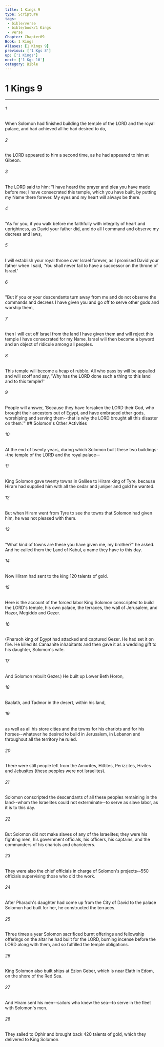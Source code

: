 ```yaml
---
title: 1 Kings 9
type: Scripture
tags:
 - bible/verse
 - bible/book/1 Kings
 - verse
Chapter: Chapter09
Book: 1 Kings
Aliases: [1 Kings 9]
previous: ['1 Kgs 8']
up: ['1 Kings']
next: ['1 Kgs 10']
category: Bible
---
```

# 1 Kings 9

***


###### 1 
When Solomon had finished building the temple of the LORD and the royal palace, and had achieved all he had desired to do, 

###### 2 
the LORD appeared to him a second time, as he had appeared to him at Gibeon. 

###### 3 
The LORD said to him: "I have heard the prayer and plea you have made before me; I have consecrated this temple, which you have built, by putting my Name there forever. My eyes and my heart will always be there. 

###### 4 
"As for you, if you walk before me faithfully with integrity of heart and uprightness, as David your father did, and do all I command and observe my decrees and laws, 

###### 5 
I will establish your royal throne over Israel forever, as I promised David your father when I said, 'You shall never fail to have a successor on the throne of Israel.' 

###### 6 
"But if you or your descendants turn away from me and do not observe the commands and decrees I have given you and go off to serve other gods and worship them, 

###### 7 
then I will cut off Israel from the land I have given them and will reject this temple I have consecrated for my Name. Israel will then become a byword and an object of ridicule among all peoples. 

###### 8 
This temple will become a heap of rubble. All who pass by will be appalled and will scoff and say, 'Why has the LORD done such a thing to this land and to this temple?' 

###### 9 
People will answer, 'Because they have forsaken the LORD their God, who brought their ancestors out of Egypt, and have embraced other gods, worshiping and serving them--that is why the LORD brought all this disaster on them.'" ## Solomon's Other Activities 

###### 10 
At the end of twenty years, during which Solomon built these two buildings--the temple of the LORD and the royal palace-- 

###### 11 
King Solomon gave twenty towns in Galilee to Hiram king of Tyre, because Hiram had supplied him with all the cedar and juniper and gold he wanted. 

###### 12 
But when Hiram went from Tyre to see the towns that Solomon had given him, he was not pleased with them. 

###### 13 
"What kind of towns are these you have given me, my brother?" he asked. And he called them the Land of Kabul, a name they have to this day. 

###### 14 
Now Hiram had sent to the king 120 talents of gold. 

###### 15 
Here is the account of the forced labor King Solomon conscripted to build the LORD's temple, his own palace, the terraces, the wall of Jerusalem, and Hazor, Megiddo and Gezer. 

###### 16 
(Pharaoh king of Egypt had attacked and captured Gezer. He had set it on fire. He killed its Canaanite inhabitants and then gave it as a wedding gift to his daughter, Solomon's wife. 

###### 17 
And Solomon rebuilt Gezer.) He built up Lower Beth Horon, 

###### 18 
Baalath, and Tadmor in the desert, within his land, 

###### 19 
as well as all his store cities and the towns for his chariots and for his horses--whatever he desired to build in Jerusalem, in Lebanon and throughout all the territory he ruled. 

###### 20 
There were still people left from the Amorites, Hittites, Perizzites, Hivites and Jebusites (these peoples were not Israelites). 

###### 21 
Solomon conscripted the descendants of all these peoples remaining in the land--whom the Israelites could not exterminate--to serve as slave labor, as it is to this day. 

###### 22 
But Solomon did not make slaves of any of the Israelites; they were his fighting men, his government officials, his officers, his captains, and the commanders of his chariots and charioteers. 

###### 23 
They were also the chief officials in charge of Solomon's projects--550 officials supervising those who did the work. 

###### 24 
After Pharaoh's daughter had come up from the City of David to the palace Solomon had built for her, he constructed the terraces. 

###### 25 
Three times a year Solomon sacrificed burnt offerings and fellowship offerings on the altar he had built for the LORD, burning incense before the LORD along with them, and so fulfilled the temple obligations. 

###### 26 
King Solomon also built ships at Ezion Geber, which is near Elath in Edom, on the shore of the Red Sea. 

###### 27 
And Hiram sent his men--sailors who knew the sea--to serve in the fleet with Solomon's men. 

###### 28 
They sailed to Ophir and brought back 420 talents of gold, which they delivered to King Solomon. 
